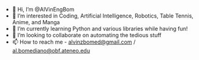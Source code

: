 - 👋 Hi, I’m @AlVinEngBom
- 👀 I’m interested in Coding, Artificial Intelligence, Robotics, Table Tennis, Anime, and Manga
- 🌱 I’m currently learning Python and various libraries while having fun!
- 💞️ I’m looking to collaborate on automating the tedious stuff
- 📫 How to reach me - alvinzbomed@gmail.com / al.bomediano@obf.ateneo.edu

<!---
AlVinEngBom/AlVinEngBom is a ✨ special ✨ repository because its `README.md` (this file) appears on your GitHub profile.
You can click the Preview link to take a look at your changes.
--->

